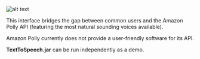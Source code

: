 ![alt text](https://i.imgur.com/zoRFvVH.jpg)

This interface bridges the gap between common users and the Amazon Polly API (featuring the most natural sounding voices available).

Amazon Polly currently does not provide a user-friendly software for its API.

**TextToSpeech.jar** can be run independently as a demo.
